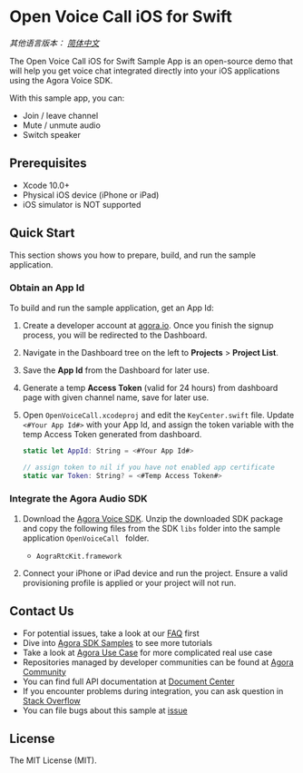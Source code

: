 # Open Voice Call iOS for Swift

*其他语言版本： [简体中文](README.zh.md)*

The Open Voice Call iOS for Swift Sample App is an open-source demo that will help you get voice chat integrated directly into your iOS applications using the Agora Voice SDK.

With this sample app, you can:

- Join / leave channel
- Mute / unmute audio
- Switch speaker

## Prerequisites
- Xcode 10.0+
- Physical iOS device (iPhone or iPad)
- iOS simulator is NOT supported

## Quick Start

This section shows you how to prepare, build, and run the sample application.

### Obtain an App Id

To build and run the sample application, get an App Id:

1. Create a developer account at [agora.io](https://dashboard.agora.io/signin/). Once you finish the signup process, you will be redirected to the Dashboard.
2. Navigate in the Dashboard tree on the left to **Projects** > **Project List**.
3. Save the **App Id** from the Dashboard for later use.
4. Generate a temp **Access Token** (valid for 24 hours) from dashboard page with given channel name, save for later use.

5. Open `OpenVoiceCall.xcodeproj` and edit the `KeyCenter.swift` file. Update `<#Your App Id#>` with your App Id, and assign the token variable with the temp Access Token generated from dashboard.

    ``` Swift
    static let AppId: String = <#Your App Id#>

    // assign token to nil if you have not enabled app certificate
    static var Token: String? = <#Temp Access Token#>    
    ```

### Integrate the Agora Audio SDK

1. Download the [Agora Voice SDK](https://www.agora.io/en/download/). Unzip the downloaded SDK package and copy the following files from the SDK `libs` folder into the sample application `OpenVoiceCall ` folder.

    - `AograRtcKit.framework`
  
2. Connect your iPhone or iPad device and run the project. Ensure a valid provisioning profile is applied or your project will not run.

## Contact Us

- For potential issues, take a look at our [FAQ](https://docs.agora.io/en/faq) first
- Dive into [Agora SDK Samples](https://github.com/AgoraIO) to see more tutorials
- Take a look at [Agora Use Case](https://github.com/AgoraIO-usecase) for more complicated real use case
- Repositories managed by developer communities can be found at [Agora Community](https://github.com/AgoraIO-Community)
- You can find full API documentation at [Document Center](https://docs.agora.io/en/)
- If you encounter problems during integration, you can ask question in [Stack Overflow](https://stackoverflow.com/questions/tagged/agora.io)
- You can file bugs about this sample at [issue](https://github.com/AgoraIO/Basic-Audio-Call/issues)

## License

The MIT License (MIT).
